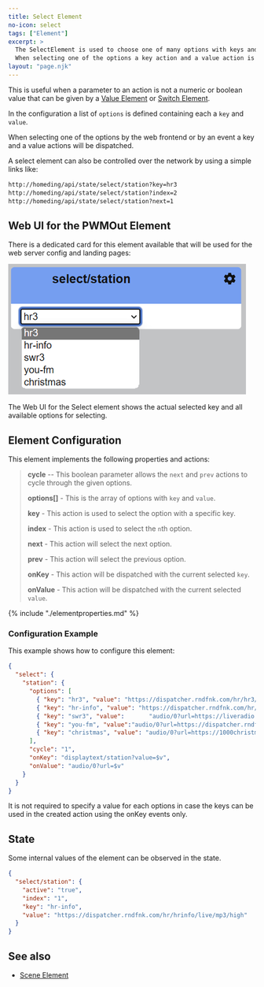 ```yaml
---
title: Select Element
no-icon: select
tags: ["Element"]
excerpt: >
  The SelectElement is used to choose one of many options with keys and a values.
  When selecting one of the options a key action and a value action is dispatched.
layout: "page.njk"
---
```


This is useful when a parameter to an action is not a numeric or boolean value that can be given
by a [Value Element](/elements/value.md) or [Switch Element](/elements/switch.md).

In the configuration a list of `options` is defined containing each a `key` and `value`.

When selecting one of the options by the web frontend or by an event
a key and a value actions will be dispatched.

A select element can also be controlled over the network by using a simple links like:

``` txt
http://homeding/api/state/select/station?key=hr3
http://homeding/api/state/select/station?index=2
http://homeding/api/state/select/station?next=1
```


## Web UI for the PWMOut Element

There is a dedicated card for this element available that will be used for the web server config and landing pages:

![Select Web UI](/elements/selectui.png)

The Web UI for the Select element shows the actual selected key and all available options for selecting.


## Element Configuration

<object data="/element.svg?select" type="image/svg+xml"></object>

This element implements the following properties and actions:

> **cycle** -- This boolean parameter allows the `next` and `prev` actions to cycle through the
> given options.
>
> **options[]** - This is the array of options with `key` and `value`.
>
> **key** - This action is used to select the option with a specific key.
>
> **index** - This action is used to select the `n`th option.
>
> **next** - This action will select the next option.
>
> **prev** - This action will select the previous option.
>
> **onKey** - This action will be dispatched with the current selected `key`.
>
> **onValue** - This action will be dispatched with the current selected `value`.

{% include "./elementproperties.md" %}


### Configuration Example

This example shows how to configure this element:

``` json
{
  "select": {
    "station": {
      "options": [
        { "key": "hr3", "value": "https://dispatcher.rndfnk.com/hr/hr3/live/mp3/high" },
        { "key": "hr-info", "value": "https://dispatcher.rndfnk.com/hr/hrinfo/live/mp3/high" },
        { "key": "swr3", "value":       "audio/0?url=https://liveradio.swr.de/sw331ch/swr3/"},
        { "key": "you-fm", "value":"audio/0?url=https://dispatcher.rndfnk.com/hr/youfm/live/mp3/high"},
        { "key": "christmas", "value": "audio/0?url=https://1000christmashits.stream.laut.fm/1000christmashits" }
      ],
      "cycle": "1",
      "onKey": "displaytext/station?value=$v",
      "onValue": "audio/0?url=$v"
    }
  }
}
```

It is not required to specify a value for each options in case the keys can be used in the created action using the onKey events only.


## State

Some internal values of the element can be observed in the state.

``` json
{
  "select/station": {
    "active": "true",
    "index": "1",
    "key": "hr-info",
    "value": "https://dispatcher.rndfnk.com/hr/hrinfo/live/mp3/high"
  }
}
```

## See also

* [Scene Element](/elements/scene.md)
